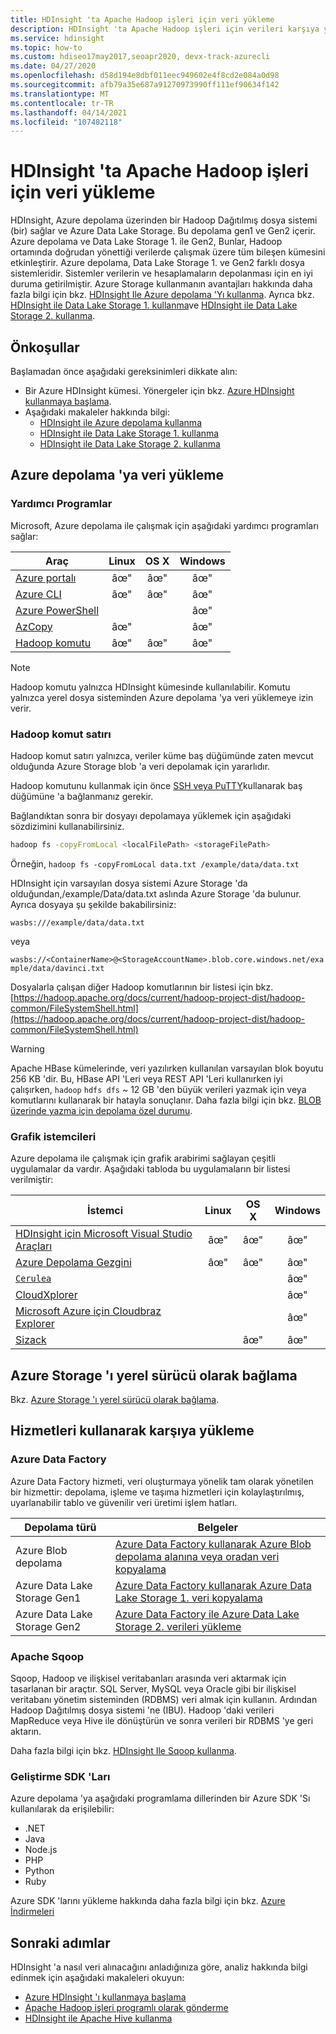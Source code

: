 ```yaml
---
title: HDInsight 'ta Apache Hadoop işleri için veri yükleme
description: HDInsight 'ta Apache Hadoop işleri için verileri karşıya yükleme ve verilere erişme hakkında bilgi edinin. Azure klasik CLı, Azure Depolama Gezgini, Azure PowerShell, Hadoop komut satırı veya Sqoop kullanın.
ms.service: hdinsight
ms.topic: how-to
ms.custom: hdiseo17may2017,seoapr2020, devx-track-azurecli
ms.date: 04/27/2020
ms.openlocfilehash: d58d194e8dbf011eec949602e4f8cd2e084a0d98
ms.sourcegitcommit: afb79a35e687a91270973990ff111ef90634f142
ms.translationtype: MT
ms.contentlocale: tr-TR
ms.lasthandoff: 04/14/2021
ms.locfileid: "107482118"
---
```

# <a name="upload-data-for-apache-hadoop-jobs-in-hdinsight"></a>HDInsight 'ta Apache Hadoop işleri için veri yükleme

HDInsight, Azure depolama üzerinden bir Hadoop Dağıtılmış dosya sistemi (bir) sağlar ve Azure Data Lake Storage. Bu depolama gen1 ve Gen2 içerir. Azure depolama ve Data Lake Storage 1. ile Gen2, Bunlar, Hadoop ortamında doğrudan yönettiği verilerde çalışmak üzere tüm bileşen kümesini etkinleştirir. Azure depolama, Data Lake Storage 1. ve Gen2 farklı dosya sistemleridir. Sistemler verilerin ve hesaplamaların depolanması için en iyi duruma getirilmiştir. Azure Storage kullanmanın avantajları hakkında daha fazla bilgi için bkz. [HDInsight Ile Azure depolama 'Yı kullanma](hdinsight-hadoop-use-blob-storage.md). Ayrıca bkz. [HDInsight ile Data Lake Storage 1. kullanma](hdinsight-hadoop-use-data-lake-storage-gen1.md)ve [HDInsight ile Data Lake Storage 2. kullanma](hdinsight-hadoop-use-data-lake-storage-gen2.md).

## <a name="prerequisites"></a>Önkoşullar

Başlamadan önce aşağıdaki gereksinimleri dikkate alın:

* Bir Azure HDInsight kümesi. Yönergeler için bkz. [Azure HDInsight kullanmaya başlama](hadoop/apache-hadoop-linux-tutorial-get-started.md).
* Aşağıdaki makaleler hakkında bilgi:
    * [HDInsight ile Azure depolama kullanma](hdinsight-hadoop-use-blob-storage.md)
    * [HDInsight ile Data Lake Storage 1. kullanma](hdinsight-hadoop-use-data-lake-storage-gen1.md)
    * [HDInsight ile Data Lake Storage 2. kullanma](hdinsight-hadoop-use-data-lake-storage-gen2.md)  

## <a name="upload-data-to-azure-storage"></a>Azure depolama 'ya veri yükleme

### <a name="utilities"></a>Yardımcı Programlar

Microsoft, Azure depolama ile çalışmak için aşağıdaki yardımcı programları sağlar:

| Araç | Linux | OS X | Windows |
| --- |:---:|:---:|:---:|
| [Azure portalı](../storage/blobs/storage-quickstart-blobs-portal.md) |âœ" |âœ" |âœ" |
| [Azure CLI](../storage/blobs/storage-quickstart-blobs-cli.md) |âœ" |âœ" |âœ" |
| [Azure PowerShell](../storage/blobs/storage-quickstart-blobs-powershell.md) | | |âœ" |
| [AzCopy](../storage/common/storage-use-azcopy-v10.md) |âœ" | |âœ" |
| [Hadoop komutu](#hadoop-command-line) |âœ" |âœ" |âœ" |

> [!NOTE]  
> Hadoop komutu yalnızca HDInsight kümesinde kullanılabilir. Komutu yalnızca yerel dosya sisteminden Azure depolama 'ya veri yüklemeye izin verir.  

### <a name="hadoop-command-line"></a>Hadoop komut satırı

Hadoop komut satırı yalnızca, veriler küme baş düğümünde zaten mevcut olduğunda Azure Storage blob 'a veri depolamak için yararlıdır.

Hadoop komutunu kullanmak için önce [SSH veya PuTTY](hdinsight-hadoop-linux-use-ssh-unix.md)kullanarak baş düğümüne 'a bağlanmanız gerekir.

Bağlandıktan sonra bir dosyayı depolamaya yüklemek için aşağıdaki sözdizimini kullanabilirsiniz.

```bash
hadoop fs -copyFromLocal <localFilePath> <storageFilePath>
```

Örneğin, `hadoop fs -copyFromLocal data.txt /example/data/data.txt`

HDInsight için varsayılan dosya sistemi Azure Storage 'da olduğundan,/example/Data/data.txt aslında Azure Storage 'da bulunur. Ayrıca dosyaya şu şekilde bakabilirsiniz:

`wasbs:///example/data/data.txt`

veya

`wasbs://<ContainerName>@<StorageAccountName>.blob.core.windows.net/example/data/davinci.txt`

Dosyalarla çalışan diğer Hadoop komutlarının bir listesi için bkz. [https://hadoop.apache.org/docs/current/hadoop-project-dist/hadoop-common/FileSystemShell.html](https://hadoop.apache.org/docs/current/hadoop-project-dist/hadoop-common/FileSystemShell.html)

> [!WARNING]  
> Apache HBase kümelerinde, veri yazılırken kullanılan varsayılan blok boyutu 256 KB 'dir. Bu, HBase API 'Leri veya REST API 'Leri kullanırken iyi çalışırken, `hadoop` `hdfs dfs` ~ 12 GB 'den büyük verileri yazmak için veya komutlarını kullanarak bir hatayla sonuçlanır. Daha fazla bilgi için bkz. [BLOB üzerinde yazma için depolama özel durumu](hdinsight-troubleshoot-hdfs.md#storage-exception-for-write-on-blob).

### <a name="graphical-clients"></a>Grafik istemcileri

Azure depolama ile çalışmak için grafik arabirimi sağlayan çeşitli uygulamalar da vardır. Aşağıdaki tabloda bu uygulamaların bir listesi verilmiştir:

| İstemci | Linux | OS X | Windows |
| --- |:---:|:---:|:---:|
| [HDInsight için Microsoft Visual Studio Araçları](hadoop/apache-hadoop-visual-studio-tools-get-started.md#explore-linked-resources) |âœ" |âœ" |âœ" |
| [Azure Depolama Gezgini](../storage/blobs/storage-quickstart-blobs-storage-explorer.md) |âœ" |âœ" |âœ" |
| [`Cerulea`](https://www.cerebrata.com/products/cerulean/features/azure-storage) | | |âœ" |
| [CloudXplorer](https://clumsyleaf.com/products/cloudxplorer) | | |âœ" |
| [Microsoft Azure için Cloudbraz Explorer](https://www.cloudberrylab.com/free-microsoft-azure-explorer.aspx) | | |âœ" |
| [Sizack](https://cyberduck.io/) | |âœ" |âœ" |

## <a name="mount-azure-storage-as-local-drive"></a>Azure Storage 'ı yerel sürücü olarak bağlama

Bkz. [Azure Storage 'ı yerel sürücü olarak bağlama](/archive/blogs/bigdatasupport/mount-azure-blob-storage-as-local-drive).

## <a name="upload-using-services"></a>Hizmetleri kullanarak karşıya yükleme

### <a name="azure-data-factory"></a>Azure Data Factory

Azure Data Factory hizmeti, veri oluşturmaya yönelik tam olarak yönetilen bir hizmettir: depolama, işleme ve taşıma hizmetleri için kolaylaştırılmış, uyarlanabilir tablo ve güvenilir veri üretimi işlem hatları.

|Depolama türü|Belgeler|
|----|----|
|Azure Blob depolama|[Azure Data Factory kullanarak Azure Blob depolama alanına veya oradan veri kopyalama](../data-factory/connector-azure-blob-storage.md)|
|Azure Data Lake Storage Gen1|[Azure Data Factory kullanarak Azure Data Lake Storage 1. veri kopyalama](../data-factory/connector-azure-data-lake-store.md)|
|Azure Data Lake Storage Gen2 |[Azure Data Factory ile Azure Data Lake Storage 2. verileri yükleme](../data-factory/load-azure-data-lake-storage-gen2.md)|

### <a name="apache-sqoop"></a>Apache Sqoop

Sqoop, Hadoop ve ilişkisel veritabanları arasında veri aktarmak için tasarlanan bir araçtır. SQL Server, MySQL veya Oracle gibi bir ilişkisel veritabanı yönetim sisteminden (RDBMS) veri almak için kullanın. Ardından Hadoop Dağıtılmış dosya sistemi 'ne (IBU). Hadoop 'daki verileri MapReduce veya Hive ile dönüştürün ve sonra verileri bir RDBMS 'ye geri aktarın.

Daha fazla bilgi için bkz. [HDInsight Ile Sqoop kullanma](hadoop/hdinsight-use-sqoop.md).

### <a name="development-sdks"></a>Geliştirme SDK 'Ları

Azure depolama 'ya aşağıdaki programlama dillerinden bir Azure SDK 'Sı kullanılarak da erişilebilir:

* .NET
* Java
* Node.js
* PHP
* Python
* Ruby

Azure SDK 'larını yükleme hakkında daha fazla bilgi için bkz. [Azure İndirmeleri](https://azure.microsoft.com/downloads/)

## <a name="next-steps"></a>Sonraki adımlar

HDInsight 'a nasıl veri alınacağını anladığınıza göre, analiz hakkında bilgi edinmek için aşağıdaki makaleleri okuyun:

* [Azure HDInsight 'ı kullanmaya başlama](hadoop/apache-hadoop-linux-tutorial-get-started.md)
* [Apache Hadoop işleri programlı olarak gönderme](hadoop/submit-apache-hadoop-jobs-programmatically.md)
* [HDInsight ile Apache Hive kullanma](hadoop/hdinsight-use-hive.md)
